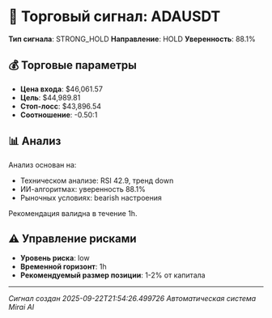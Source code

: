 
# 🎯 Торговый сигнал: ADAUSDT

**Тип сигнала**: STRONG_HOLD
**Направление**: HOLD
**Уверенность**: 88.1%

## 💰 Торговые параметры
- **Цена входа**: $46,061.57
- **Цель**: $44,989.81
- **Стоп-лосс**: $43,896.54
- **Соотношение**: -0.50:1

## 📊 Анализ

Анализ основан на:
- Техническом анализе: RSI 42.9, тренд down
- ИИ-алгоритмах: уверенность 88.1%
- Рыночных условиях: bearish настроения

Рекомендация валидна в течение 1h.
        

## ⚠️ Управление рисками
- **Уровень риска**: low
- **Временной горизонт**: 1h
- **Рекомендуемый размер позиции**: 1-2% от капитала

---
*Сигнал создан 2025-09-22T21:54:26.499726*
*Автоматическая система Mirai AI*
        